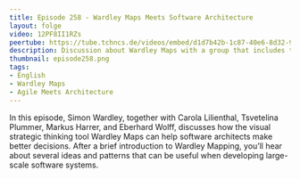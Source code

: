 ```yaml
---
title: Episode 258 - Wardley Maps Meets Software Architecture  
layout: folge
video: 12PF8II1RZs
peertube: https://tube.tchncs.de/videos/embed/d1d7b42b-1c87-40e6-8d32-9974a7549286
description: Discussion about Wardley Maps with a group that includes the inventor himself.
thumbnail: episode258.png
tags:
- English
- Wardley Maps
- Agile Meets Architecture
---
```


In this episode, Simon Wardley, together with Carola Lilienthal,
Tsvetelina Plummer, Markus Harrer, and Eberhard Wolff, discusses how
the visual strategic thinking tool Wardley Maps can help software
architects make better decisions. After a brief introduction to
Wardley Mapping, you’ll hear about several ideas and patterns that can
be useful when developing large-scale software systems.
